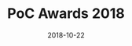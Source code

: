 ---
title: PoC Awards 2018
image_url: https://s3.eu-west-2.amazonaws.com/ata-uk/events/community_awards_2018.jpg
date: 2018-10-22
---